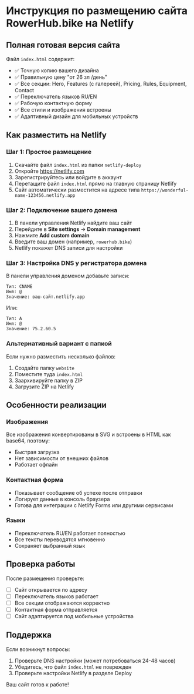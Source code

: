 # Инструкция по размещению сайта RowerHub.bike на Netlify

## Полная готовая версия сайта

Файл `index.html` содержит:
- ✅ Точную копию вашего дизайна
- ✅ Правильную цену "от 26 зл /день"
- ✅ Все секции: Hero, Features (с галереей), Pricing, Rules, Equipment, Contact
- ✅ Переключатель языков RU/EN
- ✅ Рабочую контактную форму
- ✅ Все стили и изображения встроены
- ✅ Адаптивный дизайн для мобильных устройств

## Как разместить на Netlify

### Шаг 1: Простое размещение
1. Скачайте файл `index.html` из папки `netlify-deploy`
2. Откройте https://netlify.com
3. Зарегистрируйтесь или войдите в аккаунт
4. Перетащите файл `index.html` прямо на главную страницу Netlify
5. Сайт автоматически разместится на адресе типа `https://wonderful-name-123456.netlify.app`

### Шаг 2: Подключение вашего домена
1. В панели управления Netlify найдите ваш сайт
2. Перейдите в **Site settings** → **Domain management**
3. Нажмите **Add custom domain**
4. Введите ваш домен (например, `rowerhub.bike`)
5. Netlify покажет DNS записи для настройки

### Шаг 3: Настройка DNS у регистратора домена
В панели управления доменом добавьте записи:
```
Тип: CNAME
Имя: @
Значение: ваш-сайт.netlify.app
```

Или:
```
Тип: A
Имя: @
Значение: 75.2.60.5
```

### Альтернативный вариант с папкой
Если нужно разместить несколько файлов:
1. Создайте папку `website`
2. Поместите туда `index.html`
3. Заархивируйте папку в ZIP
4. Загрузите ZIP на Netlify

## Особенности реализации

### Изображения
Все изображения конвертированы в SVG и встроены в HTML как base64, поэтому:
- Быстрая загрузка
- Нет зависимости от внешних файлов
- Работает офлайн

### Контактная форма
- Показывает сообщение об успехе после отправки
- Логирует данные в консоль браузера
- Готова для интеграции с Netlify Forms или другими сервисами

### Языки
- Переключатель RU/EN работает полностью
- Все тексты переводятся мгновенно
- Сохраняет выбранный язык

## Проверка работы

После размещения проверьте:
- [ ] Сайт открывается по адресу
- [ ] Переключатель языков работает
- [ ] Все секции отображаются корректно
- [ ] Контактная форма отправляется
- [ ] Сайт адаптируется под мобильные устройства

## Поддержка

Если возникнут вопросы:
1. Проверьте DNS настройки (может потребоваться 24-48 часов)
2. Убедитесь, что файл `index.html` не поврежден
3. Проверьте настройки Netlify в разделе Deploy

Ваш сайт готов к работе!